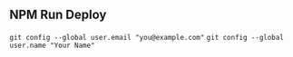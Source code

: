 ## NPM Run Deploy

`git config --global user.email "you@example.com"`
`git config --global user.name "Your Name"`